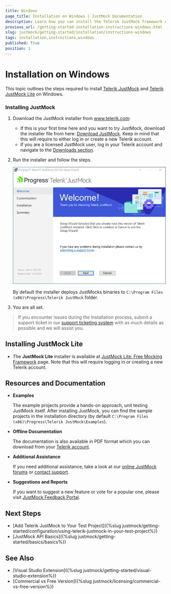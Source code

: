 ```yaml
---
title: Windows
page_title: Installation on Windows | JustMock Documentation
description: Learn how you can install the Telerik JustMock framework on Windows.
previous_url: /getting-started-installation-instructions-windows.html
slug: justmock/getting-started/installation/instructions-windows
tags: installation,instructions,windows
published: True
position: 1
---
```


# Installation on Windows

This topic outlines the steps required to install [Telerik JustMock](https://www.telerik.com/products/mocking.aspx) and [Telerik JustMock Lite](https://www.telerik.com/justmock/free-mocking) on Windows.

### Installing JustMock

1. Download the JustMock installer from www.telerik.com:
	* If this is your first time here and you want to try JustMock, download the installer file from here: [Download JustMock](https://www.telerik.com/download-trial-file/v2-b/justmock-b). Keep in mind that this will require to either log in or create a new Telerik account.
	* If you are a licensed JustMock user, log in your Telerik account and navigate to the [Downloads section](https://www.telerik.com/account/my-downloads).

1. Run the installer and follow the steps. 

	![Installer](images/Installer-Windows.png)

    By default the installer deploys JustMocks binaries to `C:\Program Files (x86)\Progress\Telerik JustMock` folder.

1. You are all set.

>If you encounter issues during the installation process, submit a support ticket in our [support ticketing system](https://www.telerik.com/account/support-tickets) with as much details as possible and we will assist you. 

## Installing JustMock Lite

- The __JustMock Lite__ installer is available at [JustMock Lite: Free Mocking Framework](https://www.telerik.com/justmock/free-mocking) page. Note that this will require logging in or creating a new Telerik account.

## Resources and Documentation

- **Examples**

    The example projects provide a hands-on approach, unit testing JustMock itself. After installing JustMock, you can find the sample projects in the installation directory (by default `C:\Program Files (x86)\Progress\Telerik JustMock\Examples`).

- **Offline Documentation**

    The documentation is also available in PDF format which you can download from your [Telerik account](https://www.telerik.com/account/my-downloads).

- **Additional Assistance**

    If you need additional assistance, take a look at our [online JustMock forums](https://www.telerik.com/forums/justmock) or [contact support](https://www.telerik.com/account/support-tickets?pid=743).

- **Suggestions and Reports**

    If you want to suggest a new feature or vote for a popular one, please visit [JustMock Feedback Portal](https://feedback.telerik.com/justmock).

## Next Steps

* [Add Telerik JustMock to Your Test Project]({%slug justmock/getting-started/configuration/using-telerik-justmock-in-your-test-project%})
* [JustMock API Basics]({%slug justmock/getting-started/basics/basics%})

## See Also

 * [Visual Studio Extension]({%slug justmock/getting-started/visual-studio-extension%})
 * [Commercial vs Free Version]({%slug justmock/licensing/commercial-vs-free-version%})
